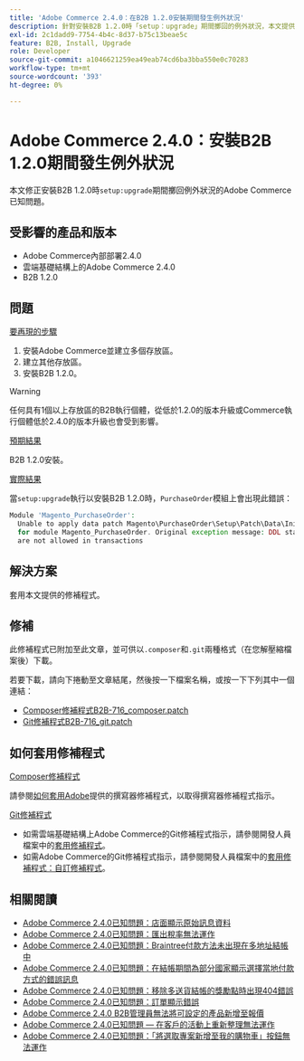 ```yaml
---
title: 'Adobe Commerce 2.4.0：在B2B 1.2.0安裝期間發生例外狀況'
description: 針對安裝B2B 1.2.0時「setup：upgrade」期間擲回的例外狀況，本文提供Adobe Commerce已知問題的修正。
exl-id: 2c1dadd9-7754-4b4c-8d37-b75c13beae5c
feature: B2B, Install, Upgrade
role: Developer
source-git-commit: a1046621259ea49eab74cd6ba3bba550e0c70283
workflow-type: tm+mt
source-wordcount: '393'
ht-degree: 0%

---
```


# Adobe Commerce 2.4.0：安裝B2B 1.2.0期間發生例外狀況

本文修正安裝B2B 1.2.0時`setup:upgrade`期間擲回例外狀況的Adobe Commerce已知問題。

## 受影響的產品和版本

* Adobe Commerce內部部署2.4.0
* 雲端基礎結構上的Adobe Commerce 2.4.0
* B2B 1.2.0

## 問題

<u>要再現的步驟</u>

1. 安裝Adobe Commerce並建立多個存放區。
1. 建立其他存放區。
1. 安裝B2B 1.2.0。

>[!WARNING]
>
>任何具有1個以上存放區的B2B執行個體，從低於1.2.0的版本升級或Commerce執行個體低於2.4.0的版本升級也會受到影響。

<u>預期結果</u>

B2B 1.2.0安裝。

<u>實際結果</u>

當`setup:upgrade`執行以安裝B2B 1.2.0時，`PurchaseOrder`模組上會出現此錯誤：

```php
Module 'Magento_PurchaseOrder':
  Unable to apply data patch Magento\PurchaseOrder\Setup\Patch\Data\InitPurchaseOrderSalesSequence
  for module Magento_PurchaseOrder. Original exception message: DDL statements
  are not allowed in transactions
```

## 解決方案

套用本文提供的修補程式。

## 修補

此修補程式已附加至此文章，並可供以`.composer`和`.git`兩種格式（在您解壓縮檔案後）下載。

若要下載，請向下捲動至文章結尾，然後按一下檔案名稱，或按一下下列其中一個連結：

* [Composer修補程式B2B-716\_composer.patch](assets/B2B-716_composer.patch.zip)
* [Git修補程式B2B-716\_git.patch](assets/B2B-716_git.patch.zip)

## 如何套用修補程式

<u>Composer修補程式</u>

請參閱[如何套用Adobe](/help/how-to/general/how-to-apply-a-composer-patch-provided-by-magento.md)提供的撰寫器修補程式，以取得撰寫器修補程式指示。

<u>Git修補程式</u>

* 如需雲端基礎結構上Adobe Commerce的Git修補程式指示，請參閱開發人員檔案中的[套用修補程式](https://devdocs.magento.com/cloud/project/project-patch.html)。
* 如需Adobe Commerce的Git修補程式指示，請參閱開發人員檔案中的[套用修補程式：自訂修補程式](https://devdocs.magento.com/guides/v2.4/comp-mgr/patching.html#custom-patches)。

## 相關閱讀

* [Adobe Commerce 2.4.0已知問題：店面顯示原始訊息資料](/help/troubleshooting/storefront/magento-2-4-0-issue-storefront-raw-message-data-display.md)
* [Adobe Commerce 2.4.0已知問題：匯出稅率無法運作](/help/troubleshooting/miscellaneous/magento-2-4-0-known-issue-export-tax-rates-does-not-work.md)
* [Adobe Commerce 2.4.0已知問題：Braintree付款方法未出現在多地址結帳中](/help/troubleshooting/payments/magento-2-4-0-braintree-not-in-multiple-addresses-checkout.md)
* [Adobe Commerce 2.4.0已知問題：在結帳期間為部分國家顯示選擇當地付款方式的錯誤訊息](/help/troubleshooting/payments/magento-2-4-0-checkout-error-selecting-local-payments.md)
* [Adobe Commerce 2.4.0已知問題：移除多送貨結帳的獎勵點時出現404錯誤](/help/troubleshooting/storefront/magento-2-4-0-404-error-removing-rewards-points-on-multi-shipping-checkout.md)
* [Adobe Commerce 2.4.0已知問題：訂單顯示錯誤](/help/troubleshooting/storefront/magento-2-4-0-known-issue-orders-display-error.md)
* [Adobe Commerce 2.4.0 B2B管理員無法將可設定的產品新增至報價](/help/troubleshooting/miscellaneous/magento-2-4-0-b2b-admin-can-t-add-configurable-product-to-quote.md)
* [Adobe Commerce 2.4.0已知問題 — 在客戶的活動上重新整理無法運作](/help/troubleshooting/miscellaneous/magento-2-4-0-refresh-on-customer-activities-does-not-work.md)
* [Adobe Commerce 2.4.0已知問題：「將選取專案新增至我的購物車」按鈕無法運作](/help/troubleshooting/miscellaneous/magento-2-4-0-add-selections-to-my-cart-does-not-work.md)
